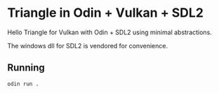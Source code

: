 # Triangle in Odin + Vulkan + SDL2

Hello Triangle for Vulkan with Odin + SDL2 using minimal abstractions.

The windows dll for SDL2 is vendored for convenience.

## Running

```
odin run .
```

